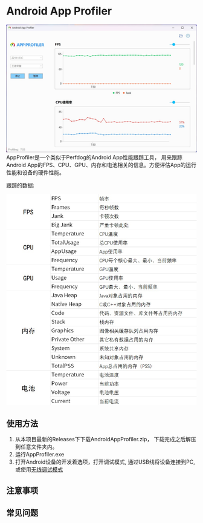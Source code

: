 # Android App Profiler

![screenshot](/Images/app_screenshot.jpg)
AppProfiler是一个类似于Perfdog的Android App性能跟踪工具， 用来跟踪Android App的FPS、CPU、GPU、内存和电池相关的信息。方便评估App的运行性能和设备的硬件性能。

<p>跟踪的数据:</p>

![screenshot](/Images/data.jpg)



## 使用方法

1. 从本项目最新的Releases下下载AndroidAppProfiler.zip， 下载完成之后解压到任意文件夹内。
2. 运行AppProfiler.exe
3. 打开Android设备的开发着选项，打开调试模式, 通过USB线将设备连接到PC, 或使用[无线调试模式]([https://www.runoob.com](https://cloud.tencent.com/developer/article/1809910))

## 注意事项

## 常见问题
